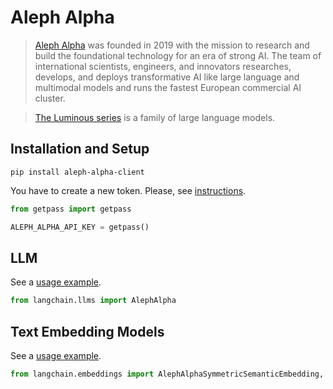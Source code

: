 # Aleph Alpha

>[Aleph Alpha](https://docs.aleph-alpha.com/) was founded in 2019 with the mission to research and build the foundational technology for an era of strong AI. The team of international scientists, engineers, and innovators researches, develops, and deploys transformative AI like large language and multimodal models and runs the fastest European commercial AI cluster.

>[The Luminous series](https://docs.aleph-alpha.com/docs/introduction/luminous/) is a family of large language models.

## Installation and Setup

```
pip install aleph-alpha-client
```

You have to create a new token. Please, see [instructions](https://docs.aleph-alpha.com/docs/account/#create-a-new-token).

```python
from getpass import getpass

ALEPH_ALPHA_API_KEY = getpass()
```


## LLM

See a [usage example](../modules/models/llms/integrations/aleph_alpha.ipynb).

```python
from langchain.llms import AlephAlpha
```

## Text Embedding Models

See a [usage example](../modules/models/text_embedding/examples/aleph_alpha.ipynb).

```python
from langchain.embeddings import AlephAlphaSymmetricSemanticEmbedding, AlephAlphaAsymmetricSemanticEmbedding
```

